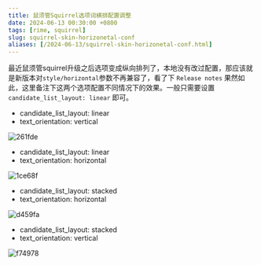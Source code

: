 ```yaml
---
title: 鼠须管Squirrel选项词横排配置调整
date: 2024-06-13 00:30:00 +0800
tags: [rime, squirrel]
slug: squirrel-skin-horizonetal-conf
aliases: [/2024-06-13/squirrel-skin-horizonetal-conf.html]
---
```



最近鼠须管squirrel升级之后选项变成纵向排列了，本地没有改过配置，那应该就是新版本对`style/horizontal`参数不再兼容了，看了下 `Release notes` 果然如此，这里备注下这两个选项配置不同情况下的效果。一般只需要设置 `candidate_list_layout: linear` 即可。

- candidate_list_layout: linear
- text_orientation: vertical

![261fde](https://pic-1251468582.picsh.myqcloud.com/pic/2024/06/13/261fde.png)

- candidate_list_layout: linear
- text_orientation: horizontal

![1ce68f](https://pic-1251468582.picsh.myqcloud.com/pic/2024/06/13/1ce68f.png)

- candidate_list_layout: stacked
- text_orientation: horizontal

![d459fa](https://pic-1251468582.picsh.myqcloud.com/pic/2024/06/13/d459fa.png)

- candidate_list_layout: stacked
- text_orientation: vertical

![f74978](https://pic-1251468582.picsh.myqcloud.com/pic/2024/06/13/f74978.png)
